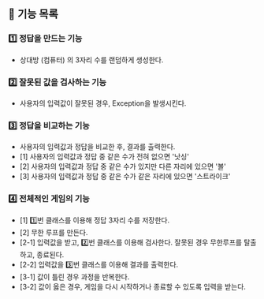 ## 📌 기능 목록

### 1️⃣ 정답을 만드는 기능
- 상대방 (컴퓨터) 의 3자리 수를 랜덤하게 생성한다.

### 2️⃣ 잘못된 값을 검사하는 기능
- 사용자의 입력값이 잘못된 경우, Exception을 발생시킨다.

###  3️⃣ 정답을 비교하는 기능
- 사용자의 입력값과 정답을 비교한 후, 결과를 출력한다.
- [1] 사용자의 입력값과 정답 중 같은 수가 전혀 없으면 '낫싱'
- [2] 사용자의 입력값과 정답 중 같은 수가 있지만 다른 자리에 있으면 '볼'
- [3] 사용자의 입력값과 정답 중 같은 수가 같은 자리에 있으면 '스트라이크'

### 4️⃣ 전체적인 게임의 기능
- [1] 1️⃣번 클래스를 이용해 정답 3자리 수를 저장한다.
- [2] 무한 루프를 만든다.
- [2-1] 입력값을 받고, 2️⃣번 클래스를 이용해 검사한다. 잘못된 경우 무한루프를 탈출하고, 종료된다.
- [2-2] 입력값을 3️⃣번 클래스를 이용해 결과를 출력한다.
- [3-1] 값이 틀린 경우 과정을 반복한다.
- [3-2] 값이 옳은 경우, 게임을 다시 시작하거나 종료할 수 있도록 입력을 받는다.